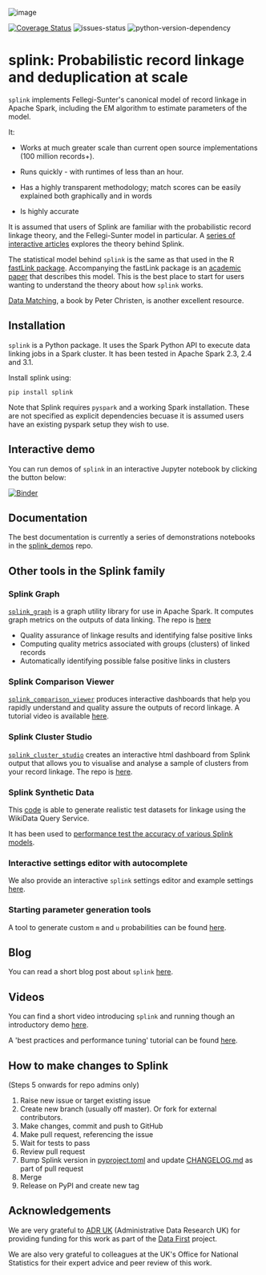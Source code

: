 ![image](https://user-images.githubusercontent.com/7570107/85285114-3969ac00-b488-11ea-88ff-5fca1b34af1f.png)

[![Coverage Status](https://coveralls.io/repos/github/moj-analytical-services/splink/badge.svg?branch=master)](https://coveralls.io/github/moj-analytical-services/splink?branch=master)
![issues-status](https://img.shields.io/github/issues-raw/moj-analytical-services/splink)
![python-version-dependency](https://img.shields.io/badge/python-%3E%3D3.6-blue)

# splink: Probabilistic record linkage and deduplication at scale

`splink` implements Fellegi-Sunter's canonical model of record linkage in Apache Spark, including the EM algorithm to estimate parameters of the model.

It:

- Works at much greater scale than current open source implementations (100 million records+).

- Runs quickly - with runtimes of less than an hour.

- Has a highly transparent methodology; match scores can be easily explained both graphically and in words

- Is highly accurate

It is assumed that users of Splink are familiar with the probabilistic record linkage theory, and the Fellegi-Sunter model in particular. A [series of interactive articles](https://www.robinlinacre.com/probabilistic_linkage/) explores the theory behind Splink.

The statistical model behind `splink` is the same as that used in the R [fastLink package](https://github.com/kosukeimai/fastLink). Accompanying the fastLink package is an [academic paper](http://imai.fas.harvard.edu/research/files/linkage.pdf) that describes this model. This is the best place to start for users wanting to understand the theory about how `splink` works.

[Data Matching](https://link.springer.com/book/10.1007/978-3-642-31164-2), a book by Peter Christen, is another excellent resource.

## Installation

`splink` is a Python package. It uses the Spark Python API to execute data linking jobs in a Spark cluster. It has been tested in Apache Spark 2.3, 2.4 and 3.1.

Install splink using:

`pip install splink`

Note that Splink requires `pyspark` and a working Spark installation. These are not specified as explicit dependencies becuase it is assumed users have an existing pyspark setup they wish to use.

## Interactive demo

You can run demos of `splink` in an interactive Jupyter notebook by clicking the button below:

[![Binder](https://mybinder.org/badge.svg)](https://mybinder.org/v2/gh/moj-analytical-services/splink_demos/master?urlpath=lab/tree/index.ipynb)

## Documentation

The best documentation is currently a series of demonstrations notebooks in the [splink_demos](https://github.com/moj-analytical-services/splink_demos) repo.

## Other tools in the Splink family

### Splink Graph

[`splink_graph`](https://github.com/moj-analytical-services/splink_graph) is a graph utility library for use in Apache Spark. It computes graph metrics on the outputs of data linking. The repo is [here](<(https://github.com/moj-analytical-services/splink_graph)>)

- Quality assurance of linkage results and identifying false positive links
- Computing quality metrics associated with groups (clusters) of linked records
- Automatically identifying possible false positive links in clusters

### Splink Comparison Viewer

[`splink_comparison_viewer`](https://github.com/moj-analytical-services/splink_comparison_viewer) produces interactive dashboards that help you rapidly understand and quality assure the outputs of record linkage. A tutorial video is available [here](https://www.youtube.com/watch?v=DNvCMqjipis).

### Splink Cluster Studio

[`splink_cluster_studio`](http://github.com/moj-analytical-services/splink_cluster_studio) creates an interactive html dashboard from Splink output that allows you to visualise and analyse a sample of clusters from your record linkage. The repo is [here](http://github.com/moj-analytical-services/splink_cluster_studio).

### Splink Synthetic Data

This [code](https://github.com/moj-analytical-services/splink_synthetic_data) is able to generate realistic test datasets for linkage using the WikiData Query Service.

It has been used to [performance test the accuracy of various Splink models](https://www.robinlinacre.com/comparing_splink_models/).

### Interactive settings editor with autocomplete

We also provide an interactive `splink` settings editor and example settings [here](https://moj-analytical-services.github.io/splink_settings_editor/).

### Starting parameter generation tools

A tool to generate custom `m` and `u` probabilities can be found [here](https://www.robinlinacre.com/m_u_generator/).

## Blog

You can read a short blog post about `splink` [here](https://robinlinacre.com/introducing_splink/).

## Videos

You can find a short video introducing `splink` and running though an introductory demo [here](https://www.youtube.com/watch?v=_8lV2Lbd6Xs&feature=youtu.be&t=1295).

A 'best practices and performance tuning' tutorial can be found [here](https://www.youtube.com/watch?v=HzcqrRvXhCE).

## How to make changes to Splink

(Steps 5 onwards for repo admins only)

1. Raise new issue or target existing issue
2. Create new branch (usually off master). Or fork for external contributors.
3. Make changes, commit and push to GitHub
4. Make pull request, referencing the issue
5. Wait for tests to pass
6. Review pull request
7. Bump Splink version in [pyproject.toml](https://github.com/moj-analytical-services/splink/blob/master/pyproject.toml) and update [CHANGELOG.md](https://github.com/moj-analytical-services/splink/blob/master/CHANGELOG.md) as part of pull request
8. Merge
9. Release on PyPI and create new tag

## Acknowledgements

We are very grateful to [ADR UK](https://www.adruk.org/) (Administrative Data Research UK) for providing funding for this work as part of the [Data First](https://www.adruk.org/our-work/browse-all-projects/data-first-harnessing-the-potential-of-linked-administrative-data-for-the-justice-system-169/) project.

We are also very grateful to colleagues at the UK's Office for National Statistics for their expert advice and peer review of this work.
